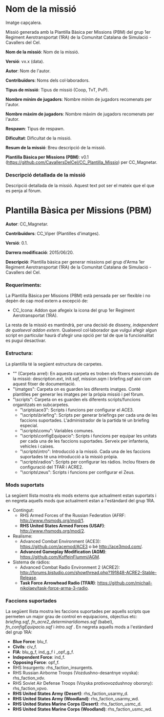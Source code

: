 # Nom de la missió

Imatge capçalera.

Missió generada amb la Plantilla Bàsica per Missions (PBM) del grup 1er Regiment Aerotransportat (1RA) de la Comunitat Catalana de Simulació - Cavallers del Cel.

**Nom de la missió**: Nom de la missió.

**Versió**: vx.x (data).

**Autor**: Nom de l'autor.

**Contribuïdors**: Noms dels col·laboradors.

**Tipus de missió**: Tipus de missió (Coop, TvT, PvP).

**Nombre mínim de jugadors**: Nombre mínim de jugadors recomenats per l'autor.

**Nombre màxim de jugadors**: Nombre màxim de jugadors recomenats per l'autor.

**Respawn**: Tipus de respawn.

**Dificultat**: Dificultat de la missió.

**Resum de la missió**: Breu descripció de la missió.

**Plantilla Bàsica per Missions (PBM)**: v0.1 (https://github.com/CavallersDelCel/CC_Plantilla_Missio) per CC_Magnetar.

### Descripció detallada de la missió

Descripció detallada de la missió. Aquest text pot ser el mateix que el que es penja al fòrum.

# Plantilla Bàsica per Missions (PBM)
 
**Autor**: CC_Magnetar.

**Contribuïdors**: CC_Viper (Plantilles d'imatges).

**Versió**: 0.1.

**Darrera modificació**: 2015/06/20.

**Descripció**: Plantilla bàsica per generar missions pel grup d'Arma 1er Regiment Aerotransportat (1RA) de la Comunitat Catalana de Simulació - Cavallers del Cel.

### Requeriments:

La Plantilla Bàsica per Missions (PBM) està pensada per ser flexible i no depèn de cap mod extern a excepció de:

* CC_Icona: Addon que afegeix la icona del grup 1er Regiment Aerotransportat (1RA).

La resta de la missió es mantindrà, per una decisió de disseny, *independent de qualsevol addon extern*. Qualsevol col·laborador que vulgui afegir algun script en particular
haurà d'afegir una opció per tal de que la funcionalitat es pugui desactivar.

### Estructura:

La plantilla té la següent estructura de carpetes.

* "\" (Carpeta arrel): En aquesta carpeta es troben els fitxers essencials de la missió: description.ext, init.sqf, mission.sqm i briefing.sqf així com aquest fitxer de documentació.
* "\imatges": Carpeta on es guarden les diferents imatges. Conté plantilles per generar les imatges per la pròpia missió i pel fòrum.
* "\scripts": Carpeta on es guarden els diferents scripts/funcions organitzats en subcarpetes.
  * "\sripts\ace3": Scripts i funcions per configurar el ACE3.
  * "\scripts\briefing": Scripts per generar briefings per cada una de les faccions suportades. L'administrador de la partida té un briefing especial.
  * "\scripts\comu": Variables comunes.
  * "\scripts\configEquipacio": Scripts i funcions per equipar les unitats per cada una de les faccions suportades. Serveix per infanteria, vehicles i caixes.
  * "\scripts\intro": Introducció a la missió. Cada una de les faccions suportades té una introducció a la missió pròpia.
  * "\scripts\radios": Scripts per configurar les ràdios. Inclou fitxers de configuració del TFAR i ACRE2.
  * "\scripts\zeus": Scripts i funcions per configurar el Zeus.

### Mods suportats

La següent llista mostra els mods externs que actualment estan suportats i en negreta aquells mods que actualment estan a l'estàndard del grup 1RA.

* Contingut:
  * RHS Armed Forces of the Russian Federation (AFRF: http://www.rhsmods.org/mod/1.
  * **RHS United States Armed Forces (USAF)**: http://www.rhsmods.org/mod/2.
* Realisme:
  * Advanced Combat Environment (ACE3): https://github.com/acemod/ACE3 o bé http://ace3mod.com/.
  * **Advanced Gameplay Modification (AGM)**: https://github.com/KoffeinFlummi/AGM.
* Sistema de ràdios:
  * Advanced Combat Radio Environment 2 (ACRE2): http://forums.bistudio.com/showthread.php?191848-ACRE2-Stable-Release.
  * **Task Force Arrowhead Radio (TFAR)**: https://github.com/michail-nikolaev/task-force-arma-3-radio.

### Faccions suportades

La següent llista mostra les faccions suportades per aquells scripts que permeten un major grau de control en equipacions, objectius etc: *briefing.sqf*,
*fn_acre2_determinarIdiomes.sqf* (babel), *fn_configEquipacio.sqf* i *intro.sqf* . En negreta aquells mods a l'estàndard del grup 1RA:

* **Blue Force**: blu_f.
* **Civils**: civ_f.
* **FIA**: blu_g_f, ind_g_f i _opf_g_f.
* **Independent Force**:  ind_f.
* **Opposing Force**: opf_f.
* RHS Insurgents: rhs_faction_insurgents.
* RHS Russian Airborne Troops (Vozdushno-desantnye voyska): rhs_faction_vdv.
* RHS Soviet Air Defense Troops (Voyska protivovozdushnoy oborony): rhs_faction_vpvo.
* **RHS United States Army (Desert)**: rhs_faction_usarmy_d.
* **RHS United States Army (Woodland)**: rhs_faction_usarmy_wd.
* **RHS United States Marine Corps (Desert)**: rhs_faction_usmc_d.
* **RHS United States Marine Corps (Woodland)**: rhs_faction_usmc_wd.